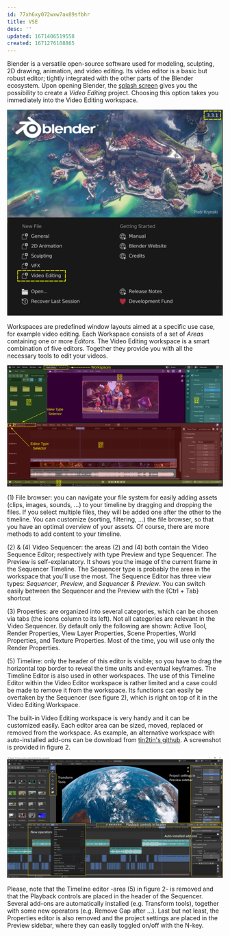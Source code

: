 ```yaml
---
id: 77xh6xy072wxw7ax89sfbhr
title: VSE
desc: ''
updated: 1671406519558
created: 1671276108865
---
```

Blender is a versatile open-source software used for modeling, sculpting, 2D drawing, animation, and video editing. Its video editor is a basic but robust editor; tightly integrated with the other parts of the Blender ecosystem. Upon opening Blender, the [splash screen](https://docs.blender.org/manual/en/dev/interface/window_system/splash.html) gives you the possibility to create a *Video Editing* project. Choosing this option takes you immediately into the Video Editing workspace.

![](/assets/images/vse-splash-screen.svg)

Workspaces are predefined window layouts aimed at a specific use case, for example video editing. Each Workspace consists of a set of *Areas* containing one or more *Editors*. The Video Editing workspace is a smart combination of five editors. Together they provide you with all the necessary tools to edit your videos.

![](/assets/images/vse-workspace.svg)

(1) File browser: you can navigate your file system for easily adding assets (clips, images, sounds, ...) to your timeline by dragging and dropping the files. If you select multiple files, they will be added one after the other to the timeline. You can customize (sorting, filtering, ...) the file browser, so that you have an optimal overview of your assets. Of course, there are more methods to add content to your timeline.

(2) & (4) Video Sequencer: the areas (2) and (4) both contain the Video Sequence Editor; respectively with type Preview and type Sequencer. The Preview is self-explanatory. It shows you the image of the current frame in the Sequencer Timeline. The Sequencer type is probably the area in the workspace that you'll use the most. The Sequence Editor has three view types: *Sequencer*, *Preview*, and *Sequencer & Preview*. You can switch easily between the Sequencer and the Preview with the {Ctrl + Tab} shortcut

(3) Properties: are organized into several categories, which can be chosen via tabs (the icons column to its left). Not all categories are relevant in the Video Sequencer. By default only the following are shown: Active Tool, Render Properties, View Layer Properties, Scene Properties, World Properties, and Texture Properties. Most of the time, you will use only the Render Properties.

(5) Timeline: only the header of this editor is visible; so you have to drag the horizontal top border to reveal the time units and eventual keyframes. The Timeline Editor is also used in other workspaces. The use of this Timeline Editor within the Video Editor workspace is rather limited and a case could be made to remove it from the workspace. Its functions can easily be overtaken by the Sequencer (see figure 2), which is right on top of it in the Video Editing Workspace.

The built-in Video Editing workspace is very handy and it can be customized easily. Each editor area can be sized, moved, replaced or removed from the workspace. As example, an alternative workspace with auto-installed add-ons can be download from [tin2tin's github](https://github.com/tin2tin/Sequence_Editing>). A screenshot is provided in figure 2.

![](https://raw.githubusercontent.com/tin2tin/Sequence_Editing/main/Sequence_Editing.png)

Please, note that the Timeline editor -area (5) in figure 2- is removed and that the Playback controls are placed in the header of the Sequencer. Several add-ons are automatically installed (e.g. Transform tools), together with some new operators (e.g. Remove Gap after ...). Last but not least, the Properties editor is also removed and the project settings are placed in the Preview sidebar, where they can easily toggled on/off with the N-key.

